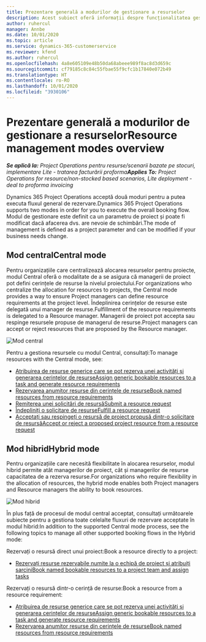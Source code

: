 ```yaml
---
title: Prezentare generală a modurilor de gestionare a resurselor
description: Acest subiect oferă informații despre funcționalitatea gestionării resurselor în Dynamics 365 Project Operations.
author: ruhercul
manager: Annbe
ms.date: 10/01/2020
ms.topic: article
ms.service: dynamics-365-customerservice
ms.reviewer: kfend
ms.author: ruhercul
ms.openlocfilehash: 4a8e605109e48b50da68abeee989f8ac8d3d659c
ms.sourcegitcommit: cf79185c8c84c55fbae55f9cfc1b17840e072b49
ms.translationtype: HT
ms.contentlocale: ro-RO
ms.lasthandoff: 10/01/2020
ms.locfileid: "3930106"
---
```

# <a name="resource-management-modes-overview"></a><span data-ttu-id="e63c9-103">Prezentare generală a modurilor de gestionare a resurselor</span><span class="sxs-lookup"><span data-stu-id="e63c9-103">Resource management modes overview</span></span>

<span data-ttu-id="e63c9-104">_**Se aplică la:** Project Operations pentru resurse/scenarii bazate pe stocuri, implementare Lite - tratarea facturării proforma_</span><span class="sxs-lookup"><span data-stu-id="e63c9-104">_**Applies To:** Project Operations for resource/non-stocked based scenarios, Lite deployment - deal to proforma invoicing_</span></span>


<span data-ttu-id="e63c9-105">Dynamics 365 Project Operations acceptă două moduri pentru a putea executa fluxul general de rezervare.</span><span class="sxs-lookup"><span data-stu-id="e63c9-105">Dynamics 365 Project Operations supports two modes in order for you to execute the overall booking flow.</span></span> <span data-ttu-id="e63c9-106">Modul de gestionare este definit ca un parametru de proiect și poate fi modificat dacă afacerea dvs. are nevoie de schimbări.</span><span class="sxs-lookup"><span data-stu-id="e63c9-106">The mode of management is defined as a project parameter and can be modified if your business needs change.</span></span>    

## <a name="central-mode"></a><span data-ttu-id="e63c9-107">Mod central</span><span class="sxs-lookup"><span data-stu-id="e63c9-107">Central mode</span></span>
<span data-ttu-id="e63c9-108">Pentru organizațiile care centralizează alocarea resurselor pentru proiecte, modul Central oferă o modalitate de a se asigura că managerii de proiect pot defini cerințele de resurse la nivelul proiectului.</span><span class="sxs-lookup"><span data-stu-id="e63c9-108">For organizations who centralize the allocation for resources to projects, the Central mode provides a way to ensure Project managers can define resource requirements at the project level.</span></span> <span data-ttu-id="e63c9-109">Îndeplinirea cerințelor de resurse este delegată unui manager de resurse.</span><span class="sxs-lookup"><span data-stu-id="e63c9-109">Fulfillment of the resource requirements is delegated to a Resource manager.</span></span> <span data-ttu-id="e63c9-110">Managerii de proiect pot accepta sau respinge resursele propuse de managerul de resurse.</span><span class="sxs-lookup"><span data-stu-id="e63c9-110">Project managers can accept or reject resources that are proposed by the Resource manager.</span></span>

![Mod central](./media/resource-management-central.png)

<span data-ttu-id="e63c9-112">Pentru a gestiona resursele cu modul Central, consultați:</span><span class="sxs-lookup"><span data-stu-id="e63c9-112">To manage resources with the Central mode, see:</span></span>

- [<span data-ttu-id="e63c9-113">Atribuirea de resurse generice care se pot rezerva unei activități și generarea cerințelor de resurse</span><span class="sxs-lookup"><span data-stu-id="e63c9-113">Assign generic bookable resources to a task and generate resource requirements</span></span>](https://docs.microsoft.com/dynamics365/project-service/assign-generic-bookable-resource)
- [<span data-ttu-id="e63c9-114">Rezervarea anumitor resurse din cerințele de resurse</span><span class="sxs-lookup"><span data-stu-id="e63c9-114">Book named resources from resource requirements</span></span>](https://docs.microsoft.com/dynamics365/project-service/book-named-resource)
- [<span data-ttu-id="e63c9-115">Remiterea unei solicitări de resursă</span><span class="sxs-lookup"><span data-stu-id="e63c9-115">Submit a resource request</span></span>](https://docs.microsoft.com/dynamics365/project-service/submit-resource-request)
- [<span data-ttu-id="e63c9-116">Îndepliniți o solicitare de resurse</span><span class="sxs-lookup"><span data-stu-id="e63c9-116">Fulfill a resource request</span></span>](https://docs.microsoft.com/dynamics365/project-service/resource-management-fulfill-requests)
- [<span data-ttu-id="e63c9-117">Acceptați sau respingeți o resursă de proiect propusă dintr-o solicitare de resursă</span><span class="sxs-lookup"><span data-stu-id="e63c9-117">Accept or reject a proposed project resource from a resource request</span></span>](https://docs.microsoft.com/dynamics365/project-service/accept-reject-proposed-resource)

## <a name="hybrid-mode"></a><span data-ttu-id="e63c9-118">Mod hibrid</span><span class="sxs-lookup"><span data-stu-id="e63c9-118">Hybrid mode</span></span>
<span data-ttu-id="e63c9-119">Pentru organizațiile care necesită flexibilitate în alocarea resurselor, modul hibrid permite atât managerilor de proiect, cât și managerilor de resurse capacitatea de a rezerva resurse.</span><span class="sxs-lookup"><span data-stu-id="e63c9-119">For organizations who require flexibility in the allocation of resources, the hybrid mode enables both Project managers and Resource managers the ability to book resources.</span></span>

![Mod hibrid](./media/resource-management-hybrid.png)

<span data-ttu-id="e63c9-121">În plus față de procesul de modul central acceptat, consultați următoarele subiecte pentru a gestiona toate celelalte fluxuri de rezervare acceptate în modul hibrid:</span><span class="sxs-lookup"><span data-stu-id="e63c9-121">In addition to the supported Central mode process, see the following topics to manage all other supported booking flows in the Hybrid mode:</span></span>

<span data-ttu-id="e63c9-122">Rezervați o resursă direct unui proiect:</span><span class="sxs-lookup"><span data-stu-id="e63c9-122">Book a resource directly to a project:</span></span>
- [<span data-ttu-id="e63c9-123">Rezervați resurse rezervabile numite la o echipă de proiect și atribuiți sarcini</span><span class="sxs-lookup"><span data-stu-id="e63c9-123">Book named bookable resources to a project team and assign tasks</span></span>](https://docs.microsoft.com/dynamics365/project-service/assign-named-bookable-resource)

<span data-ttu-id="e63c9-124">Rezervați o resursă dintr-o cerință de resurse:</span><span class="sxs-lookup"><span data-stu-id="e63c9-124">Book a resource from a resource requirement:</span></span>
- [<span data-ttu-id="e63c9-125">Atribuirea de resurse generice care se pot rezerva unei activități și generarea cerințelor de resurse</span><span class="sxs-lookup"><span data-stu-id="e63c9-125">Assign generic bookable resources to a task and generate resource requirements</span></span>](https://docs.microsoft.com/dynamics365/project-service/assign-generic-bookable-resource)
- [<span data-ttu-id="e63c9-126">Rezervarea anumitor resurse din cerințele de resurse</span><span class="sxs-lookup"><span data-stu-id="e63c9-126">Book named resources from resource requirements</span></span>](https://docs.microsoft.com/dynamics365/project-service/book-named-resource)
